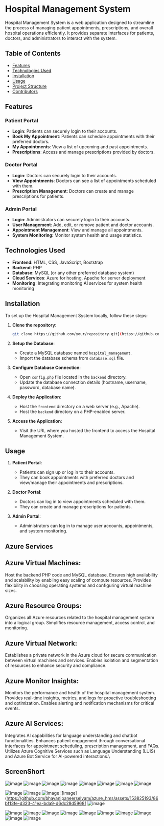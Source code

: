 # Hospital Management System

Hospital Management System is a web application designed to streamline the process of managing patient appointments, prescriptions, and overall hospital operations efficiently. It provides separate interfaces for patients, doctors, and administrators to interact with the system.

## Table of Contents
- [Features](#features)
- [Technologies Used](#technologies-used)
- [Installation](#installation)
- [Usage](#usage)
- [Project Structure](#project-structure)
- [Contributors](#contributors)

## Features

### Patient Portal
- **Login**: Patients can securely login to their accounts.
- **Book My Appointment**: Patients can schedule appointments with their preferred doctors.
- **My Appointments**: View a list of upcoming and past appointments.
- **Prescriptions**: Access and manage prescriptions provided by doctors.

### Doctor Portal
- **Login**: Doctors can securely login to their accounts.
- **View Appointments**: Doctors can see a list of appointments scheduled with them.
- **Prescription Management**: Doctors can create and manage prescriptions for patients.

### Admin Portal
- **Login**: Administrators can securely login to their accounts.
- **User Management**: Add, edit, or remove patient and doctor accounts.
- **Appointment Management**: View and manage all appointments.
- **System Monitoring**: Monitor system health and usage statistics.

## Technologies Used
- **Frontend**: HTML, CSS, JavaScript, Bootstrap
- **Backend**: PHP
- **Database**: MySQL (or any other preferred database system)
- **Cloud Services**: Azure for hosting, Apache for server deployment
- **Monitoring**: Integrating monitoring AI services for system health monitoring

## Installation

To set up the Hospital Management System locally, follow these steps:

1. **Clone the repository**: 
    ```bash
    git clone https://github.com/your/repository.git](https://github.com/bhavanipaneerselvam/azure_hms
    ```

2. **Setup the Database**:
    - Create a MySQL database named `hospital_management`.
    - Import the database schema from `database.sql` file.

3. **Configure Database Connection**:
    - Open `config.php` file located in the `backend` directory.
    - Update the database connection details (hostname, username, password, database name).

4. **Deploy the Application**:
    - Host the `frontend` directory on a web server (e.g., Apache).
    - Host the `backend` directory on a PHP-enabled server.

5. **Access the Application**:
    - Visit the URL where you hosted the frontend to access the Hospital Management System.

## Usage

1. **Patient Portal**:
    - Patients can sign up or log in to their accounts.
    - They can book appointments with preferred doctors and view/manage their appointments and prescriptions.

2. **Doctor Portal**:
    - Doctors can log in to view appointments scheduled with them.
    - They can create and manage prescriptions for patients.

3. **Admin Portal**:
    - Administrators can log in to manage user accounts, appointments, and system monitoring.


## Azure Services 

## Azure Virtual Machines:

Host the backend PHP code and MySQL database.
Ensures high availability and scalability by enabling easy scaling of compute resources.
Provides flexibility in choosing operating systems and configuring virtual machine sizes.
## Azure Resource Groups:

Organizes all Azure resources related to the hospital management system into a logical group.
Simplifies resource management, access control, and monitoring.
## Azure Virtual Network:

Establishes a private network in the Azure cloud for secure communication between virtual machines and services.
Enables isolation and segmentation of resources to enhance security and compliance.
## Azure Monitor Insights:

Monitors the performance and health of the hospital management system.
Provides real-time insights, metrics, and logs for proactive troubleshooting and optimization.
Enables alerting and notification mechanisms for critical events.
## Azure AI Services:

Integrates AI capabilities for language understanding and chatbot functionalities.
Enhances patient engagement through conversational interfaces for appointment scheduling, prescription management, and FAQs.
Utilizes Azure Cognitive Services such as Language Understanding (LUIS) and Azure Bot Service for AI-powered interactions.\



## ScreenShort 
![image](https://github.com/bhavanipaneerselvam/azure_hms/assets/153912844/1a61c622-9466-4d30-9a80-e9dce4f6dcc8)
![image](https://github.com/bhavanipaneerselvam/azure_hms/assets/153912844/bb94872c-9557-4441-bea3-4e9f7eba6cdb)
![image](https://github.com/bhavanipaneerselvam/azure_hms/assets/153912844/b97a7e10-6053-49c1-9256-d4692086854d)
![image](https://github.com/bhavanipaneerselvam/azure_hms/assets/153912844/3a854ba0-2206-4db5-8ff1-eb3fd38ff9cb)
![image](https://github.com/bhavanipaneerselvam/azure_hms/assets/153912844/6c30fefb-5f15-491e-be4a-ffcc17aefef3)
![image](https://github.com/bhavanipaneerselvam/azure_hms/assets/153912844/058467d3-5092-40b7-95c8-9d87e8f28c31)
![image](https://github.com/bhavanipaneerselvam/azure_hms/assets/153912844/df0af038-04f7-4c7c-ac12-167320a38dc4)
![image](https://github.com/bhavanipaneerselvam/azure_hms/assets/153912844/62726717-2824-49a6-996d-c3bf35ffacc6)

![image](https://github.com/bhavanipaneerselvam/azure_hms/assets/153825193/17acb5e9-9e08-4c58-a7aa-ad63af8dfcd0)
![image](https://github.com/bhavanipaneerselvam/azure_hms/assets/153825193/ef163471-a692-4d7d-bc52-a0f030ce8604)
![image](https://github.com/bhavanipaneerselvam/azure_hms/assets/153825193/6b7c5528-d44c-43ef-a48d-7fb7314af947)
![image](https://github.com/bhavanipaneerselvam/azure_hms/assets/153825193/86bf13fe-d323-41ea-bda9-d6dc28d59681
![image](https://github.com/bhavanipaneerselvam/azure_hms/assets/153825193/ebfc50f9-27a8-4a71-b5a0-f74d700c7d0d)

![image](https://github.com/bhavanipaneerselvam/azure_hms/assets/153825193/9febcbe9-1912-420f-bf64-4c253658fb3f)
![image](https://github.com/bhavanipaneerselvam/azure_hms/assets/153825193/e0a1b31e-2100-44c4-8f82-0411ac8b7693)
![image](https://github.com/bhavanipaneerselvam/azure_hms/assets/153825193/db894ecd-6451-4506-8dac-ec21131ef91f)
![image](https://github.com/bhavanipaneerselvam/azure_hms/assets/153825193/25e9c4f0-7f05-4f8b-b1c6-61f03df42f77)
![image](https://github.com/bhavanipaneerselvam/azure_hms/assets/153825193/064c10b1-748e-445b-a31d-8ca4783cf6f4)
![image](https://github.com/bhavanipaneerselvam/azure_hms/assets/153825193/d507ed18-03bc-42d3-aa57-776247537225)
![image](https://github.com/bhavanipaneerselvam/azure_hms/assets/153825193/778b6a59-e6e1-4fdb-8c81-bf5b70b2cf78)
![image](https://github.com/bhavanipaneerselvam/azure_hms/assets/153825193/9bb0453d-1a50-4ecc-ac0c-8122c30bdd94)
![image](https://github.com/bhavanipaneerselvam/azure_hms/assets/153825193/7f382ef8-6acb-42d7-86f8-1090284c7359)
![image](https://github.com/bhavanipaneerselvam/azure_hms/assets/153825193/b1d87221-68e0-4967-8bef-7e8df910dba3)
































